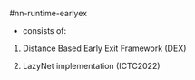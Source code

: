 #nn-runtime-earlyex

* consists of:

1. Distance Based Early Exit Framework (DEX)

2. LazyNet implementation (ICTC2022)

